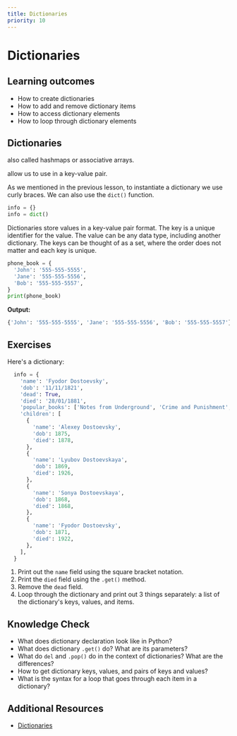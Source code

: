 ```yaml
---
title: Dictionaries
priority: 10
---
```


# Dictionaries

## Learning outcomes

- How to create dictionaries
- How to add and remove dictionary items
- How to access dictionary elements
- How to loop through dictionary elements

## Dictionaries

also called hashmaps or associative arrays.

allow us to use in a key-value pair.

As we mentioned in the previous lesson, to instantiate a dictionary we use curly braces. We can also use the `dict()` function.

```py
info = {}
info = dict()
```

Dictionaries store values in a key-value pair format. The key is a unique identifier for the value. The value can be any data type, including another dictionary. The keys can be thought of as a set, where the order does not matter and each key is unique.

```py
phone_book = {
  'John': '555-555-5555',
  'Jane': '555-555-5556',
  'Bob': '555-555-5557',
}
print(phone_book)
```

<b>Output:</b>

```py
{'John': '555-555-5555', 'Jane': '555-555-5556', 'Bob': '555-555-5557'}
```

## Exercises

Here's a dictionary:

```python
  info = {
    'name': 'Fyodor Dostoevsky',
    'dob': '11/11/1821',
    'dead': True,
    'died': '28/01/1881',
    'popular_books': ['Notes from Underground', 'Crime and Punishment', 'The Idiot', 'Demons', 'The Brothers Karamazov'],
    'children': [
      {
        'name': 'Alexey Dostoevsky',
        'dob': 1875,
        'died': 1878,
      },
      {
        'name': 'Lyubov Dostoevskaya',
        'dob': 1869,
        'died': 1926,
      },
      {
        'name': 'Sonya Dostoevskaya',
        'dob': 1868,
        'died': 1868,
      },
      {
        'name': 'Fyodor Dostoevsky',
        'dob': 1871,
        'died': 1922,
      },
    ],
  }
```

1. Print out the `name` field using the square bracket notation.
2. Print the `died` field using the `.get()` method.
3. Remove the `dead` field.
4. Loop through the dictionary and print out 3 things separately: a list of the dictionary's keys, values, and items.

## Knowledge Check

- What does dictionary declaration look like in Python?
- What does dictionary `.get()` do? What are its parameters?
- What do `del` and `.pop()` do in the context of dictionaries? What are the differences?
- How to get dictionary keys, values, and pairs of keys and values?
- What is the syntax for a loop that goes through each item in a dictionary?

## Additional Resources

- [Dictionaries](https://www.youtube.com/watch?v=daefaLgNkw0&list=PL-osiE80TeTt2d9bfVyTiXJA-UTHn6WwU&index=5)
